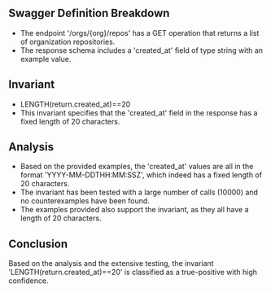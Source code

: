 ## Swagger Definition Breakdown
- The endpoint '/orgs/{org}/repos' has a GET operation that returns a list of organization repositories.
- The response schema includes a 'created_at' field of type string with an example value.

## Invariant
- LENGTH(return.created_at)==20
- This invariant specifies that the 'created_at' field in the response has a fixed length of 20 characters.

## Analysis
- Based on the provided examples, the 'created_at' values are all in the format 'YYYY-MM-DDTHH:MM:SSZ', which indeed has a fixed length of 20 characters.
- The invariant has been tested with a large number of calls (10000) and no counterexamples have been found.
- The examples provided also support the invariant, as they all have a length of 20 characters.

## Conclusion
Based on the analysis and the extensive testing, the invariant 'LENGTH(return.created_at)==20' is classified as a true-positive with high confidence.
